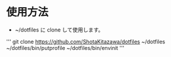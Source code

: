 # 使用方法

* ~/dotfiles に clone して使用します。

'''
git clone https://github.com/ShotaKitazawa/dotfiles ~/dotfiles
~/dotfiles/bin/putprofile
~/dotfiles/bin/envinit
'''
